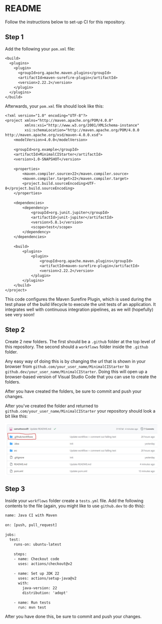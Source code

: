 # README

Follow the instructions below to set-up CI for this repository.

## Step 1

Add the following your `pom.xml` file:

```
<build>
  <plugins>
    <plugin>
      <groupId>org.apache.maven.plugins</groupId>
      <artifactId>maven-surefire-plugin</artifactId>
      <version>2.22.2</version>
    </plugin>
  </plugins>
</build>
```
Afterwards, your `pom.xml` file should look like this:

```
<?xml version="1.0" encoding="UTF-8"?>
<project xmlns="http://maven.apache.org/POM/4.0.0"
         xmlns:xsi="http://www.w3.org/2001/XMLSchema-instance"
         xsi:schemaLocation="http://maven.apache.org/POM/4.0.0 http://maven.apache.org/xsd/maven-4.0.0.xsd">
    <modelVersion>4.0.0</modelVersion>

    <groupId>org.example</groupId>
    <artifactId>MinimalCIStarter</artifactId>
    <version>1.0-SNAPSHOT</version>

    <properties>
        <maven.compiler.source>22</maven.compiler.source>
        <maven.compiler.target>22</maven.compiler.target>
        <project.build.sourceEncoding>UTF-8</project.build.sourceEncoding>
    </properties>
    
    <dependencies>
        <dependency>
            <groupId>org.junit.jupiter</groupId>
            <artifactId>junit-jupiter</artifactId>
            <version>5.8.1</version>
            <scope>test</scope>
        </dependency>
    </dependencies>

    <build>
        <plugins>
            <plugin>
                <groupId>org.apache.maven.plugins</groupId>
                <artifactId>maven-surefire-plugin</artifactId>
                <version>2.22.2</version>
            </plugin>
        </plugins>
    </build>
</project>
```

This code configures the Maven Surefire Plugin, which is used during the test phase of the build lifecycle to execute the unit tests of an application. It integrates well with continuous integration pipelines, as we will (hopefully) see very soon!

## Step 2

Create 2 new folders. The first should be a `.github` folder at the top level of this repository. The second should a `workflows` folder inside the `.github` folder.

Any easy way of doing this is by changing the url that is shown in your browser from `github.com/your_user_name/MinimalCIStarter` to `github.dev/your_user_name/MinimalCIStarter`. Doing this will open up a browser-based version of Visual Studio Code that you can use to create the folders.

After you have created the folders, be sure to commit and push your changes.

After you've created the folder and returned to `github.com/your_user_name/MinimalCIStarter` your repository should look a bit like this:

![Image showing the .github and workflows folders](Screenshot_15-11-2024_10118_github.com.jpeg)

## Step 3

Inside your `workflows` folder create a `tests.yml` file. Add the following contents to the file (again, you might like to use `github.dev` to do this):

```
name: Java CI with Maven

on: [push, pull_request]

jobs:
  test:
    runs-on: ubuntu-latest

    steps:
    - name: Checkout code
      uses: actions/checkout@v2

    - name: Set up JDK 22
      uses: actions/setup-java@v2
      with:
        java-version: 22
        distribution: 'adopt'

    - name: Run tests
      run: mvn test
```

After you have done this, be sure to commit and push your changes.
